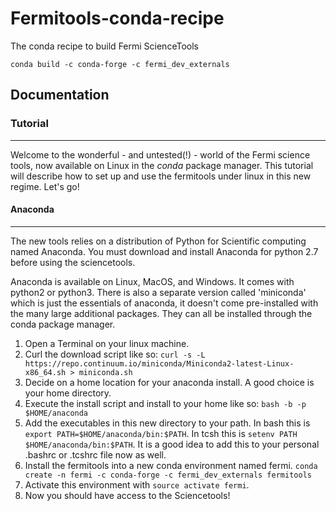 # Fermitools-conda-recipe

The conda recipe to build Fermi ScienceTools

```
conda build -c conda-forge -c fermi_dev_externals
```

## Documentation

### Tutorial
---------

Welcome to the wonderful - and untested(!) - world of the Fermi science tools,
now available on Linux in the *conda* package manager. This tutorial will
describe how to set up and use the fermitools under linux in this new regime. 
Let's go!

#### Anaconda
--------

The new tools relies on a distribution of Python for Scientific computing named
Anaconda. You must download and install Anaconda for python 2.7 before using
the sciencetools.

Anaconda is available on Linux, MacOS, and Windows. It comes with python2 or
python3. There is also a separate version called 'miniconda' which is just the
essentials of anaconda, it doesn't come pre-installed with the many large 
additional packages. They can all be installed through the conda package
manager.

1. Open a Terminal on your linux machine.
1. Curl the download script like so: `curl -s -L
   https://repo.continuum.io/miniconda/Miniconda2-latest-Linux-x86_64.sh >
   miniconda.sh`
1. Decide on a home location for your anaconda install. A good choice is your
   home directory.
1. Execute the install script and install to your home like so: `bash -b -p
   $HOME/anaconda`
1. Add the executables in this new directory to your path. In bash this is
   `export PATH=$HOME/anaconda/bin:$PATH`.  In tcsh this is `setenv PATH
   $HOME/anaconda/bin:$PATH`. It is a good idea to add this to your personal
   .bashrc or .tcshrc file now as well.
1. Install the fermitools into a new conda environment named fermi.
  `conda create -n fermi -c conda-forge -c fermi_dev_externals fermitools`
1. Activate this environment with `source activate fermi`.
1. Now you should have access to the Sciencetools!


